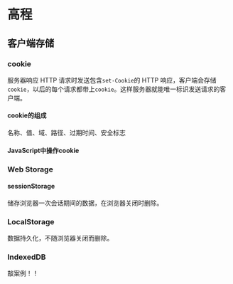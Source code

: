 # 高程

## 客户端存储

### cookie

服务器响应 HTTP 请求时发送包含`set-Cookie`的 HTTP 响应，客户端会存储`cookie`，以后的每个请求都带上`cookie`。这样服务器就能唯一标识发送请求的客户端。

#### cookie的组成

名称、值、域、路径、过期时间、安全标志

#### JavaScript中操作cookie

### Web Storage

#### sessionStorage
储存浏览器一次会话期间的数据，在浏览器关闭时删除。

### LocalStorage
数据持久化，不随浏览器关闭而删除。

### IndexedDB
敲案例！！